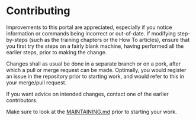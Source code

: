# Contributing

Improvements to this portal are appreciated, especially if you notice information or commands being incorrect or out-of-date. If modifying step-by-steps (such as the training chapters or the How To articles), ensure that you first try the steps on a fairly blank machine, having performed all the earlier steps, prior to making the change.

Changes shall as usual be done in a separate branch or on a pork, after which a pull or merge request can be made. Optimally, you would register an issue in the repository prior to starting work, and would refer to this in your merge/pull request.

If you want advice on intended changes, contact one of the earlier contributors.

Make sure to look at the [MAINTAINING.md](MAINTAINING.md) prior to starting your work.
